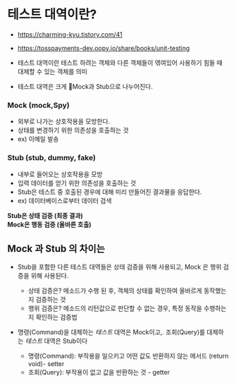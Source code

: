 # 테스트 대역이란?

- https://charming-kyu.tistory.com/41

- https://tosspayments-dev.oopy.io/share/books/unit-testing

- 테스트 대역이란 테스트 하려는 객체와 다른 객체들이 엮여있어 사용하기 힘들 때 대체할 수 있는 객체를 의미
- 테스트 대역은 크게 Mock과 Stub으로 나누어진다.

### Mock (mock,Spy)

- 외부로 나가는 상호작용을 모방한다.
- 상태를 변경하기 위한 의존성을 호출하는 것
- ex) 이메일 발송

### Stub (stub, dummy, fake)

- 내부로 들어오는 상호작용을 모방
- 입력 데이터를 얻기 위한 의존성을 호출하는 것
- Stub은 테스트 중 호출된 경우에 대해 미리 만들어진 결과물을 응답한다.
- ex) 데이터베이스로부터 데이터 검색

**Stub은 상태 검증 (최종 결과)**  
**Mock은 행동 검증 (올바른 호출)**

## Mock 과 Stub 의 차이는

- Stub을 포함한 다른 테스트 대역들은 상태 검증을 위해 사용되고, Mock 은 행위 검증을 위해 사용된다.

  - 상태 검증은? 메소드가 수행 된 후, 객체의 상태를 확인하여 올바르게 동작했는지 검증하는 것
  - 행위 검증은? 메소드의 리턴값으로 판단할 수 없는 경우, 특정 동작을 수행하는지 확인하는 검증법

- 명령(Command)을 대체하는 *테스트* 대역은 Mock이고,. 조회(Query)를 대체하는 *테스트* 대역은 Stub이다
  - 명령(Command): 부작용을 일으키고 어떤 값도 반환하지 않는 메서드 (return void)- setter
  - 조회(Query): 부작용이 없고 값을 반환하는 것 - getter
